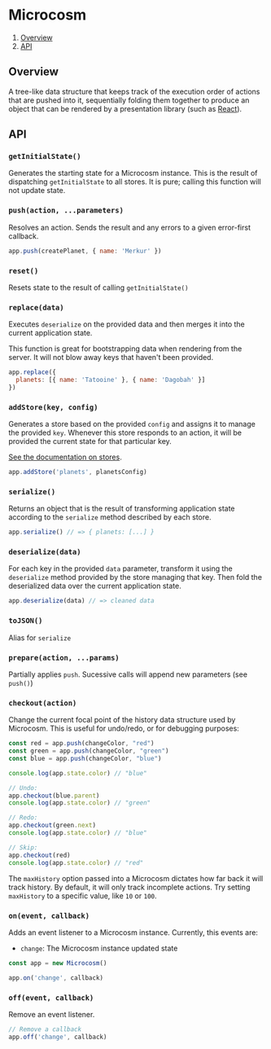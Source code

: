 # Microcosm

1. [Overview](#overview)
2. [API](#api)

## Overview

A tree-like data structure that keeps track of the execution order of
actions that are pushed into it, sequentially folding them together to
produce an object that can be rendered by a presentation library (such
as [React](https://facebook.github.io/react/)).

## API

### `getInitialState()`

Generates the starting state for a Microcosm instance. This is the
result of dispatching `getInitialState` to all stores. It is
pure; calling this function will not update state.

### `push(action, ...parameters)`

Resolves an action. Sends the result and any errors to a given error-first callback.

```javascript
app.push(createPlanet, { name: 'Merkur' })
```

### `reset()`

Resets state to the result of calling `getInitialState()`

### `replace(data)`

Executes `deserialize` on the provided data and then merges it into
the current application state.

This function is great for bootstrapping data when rendering from the
server. It will not blow away keys that haven't been provided.

```javascript
app.replace({
  planets: [{ name: 'Tatooine' }, { name: 'Dagobah' }]
})
```

### `addStore(key, config)`

Generates a store based on the provided `config` and assigns it to
manage the provided `key`. Whenever this store responds to an action,
it will be provided the current state for that particular key.

[See the documentation on stores](stores.md).

```javascript
app.addStore('planets', planetsConfig)
```

### `serialize()`

Returns an object that is the result of transforming application state
according to the `serialize` method described by each store.

```javascript
app.serialize() // => { planets: [...] }
```

### `deserialize(data)`

For each key in the provided `data` parameter, transform it using the
`deserialize` method provided by the store managing that key. Then
fold the deserialized data over the current application state.

```javascript
app.deserialize(data) // => cleaned data
```

### `toJSON()`

Alias for `serialize`

### `prepare(action, ...params)`

Partially applies `push`. Sucessive calls will append new parameters
(see `push()`)

### `checkout(action)`

Change the current focal point of the history data structure used by
Microcosm. This is useful for undo/redo, or for debugging purposes:

```javascript
const red = app.push(changeColor, "red")
const green = app.push(changeColor, "green")
const blue = app.push(changeColor, "blue")

console.log(app.state.color) // "blue"

// Undo:
app.checkout(blue.parent)
console.log(app.state.color) // "green"

// Redo:
app.checkout(green.next)
console.log(app.state.color) // "blue"

// Skip:
app.checkout(red)
console.log(app.state.color) // "red"
```

The `maxHistory` option passed into a Microcosm dictates how far back
it will track history. By default, it will only track incomplete
actions. Try setting `maxHistory` to a specific value, like `10` or `100`.

### `on(event, callback)`

Adds an event listener to a Microcosm instance. Currently, this events
are:

- `change`: The Microcosm instance updated state

```javascript
const app = new Microcosm()

app.on('change', callback)
```

### `off(event, callback)`

Remove an event listener.

```javascript
// Remove a callback
app.off('change', callback)
```
